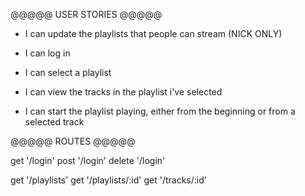@@@@@ USER STORIES @@@@@

* I can update the playlists that people can stream (NICK ONLY)

* I can log in

* I can select a playlist

* I can view the tracks in the playlist i've selected

* I can start the playlist playing, either from the beginning or from a selected track



@@@@@ ROUTES @@@@@

get '/login'
post '/login'
delete '/login'

get '/playlists'
get '/playlists/:id'
get '/tracks/:id'

